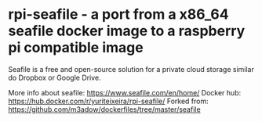 # rpi-seafile - a port from a x86_64 seafile docker image to a raspberry pi compatible image

Seafile is a free and open-source solution for a private cloud storage similar do Dropbox or Google Drive.

More info about seafile: https://www.seafile.com/en/home/
Docker hub: https://hub.docker.com/r/yuriteixeira/rpi-seafile/
Forked from: https://github.com/m3adow/dockerfiles/tree/master/seafile
